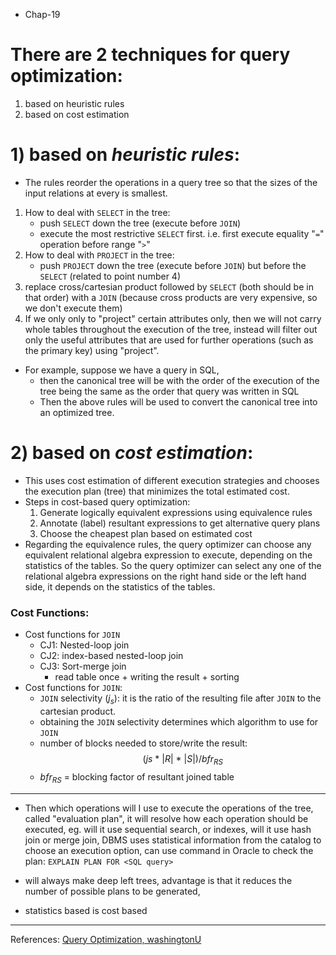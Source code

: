 - Chap-19
# There are 2 techniques for query optimization:
1) based on heuristic rules
2) based on cost estimation
# 1) based on *heuristic rules*:
- The rules reorder the operations in a query tree so that the sizes of the input relations at every is smallest.
 1) How to deal with `SELECT` in the tree:
	- push `SELECT` down the tree (execute before `JOIN`)
	- execute the most restrictive `SELECT` first. i.e. first execute equality "`=`" operation before range  "`>`"
2) How to deal with `PROJECT` in the tree:
	- push `PROJECT` down the tree (execute before `JOIN`) but before the `SELECT` (related to point number 4)
3) replace cross/cartesian product followed by `SELECT` (both should be in that order) with a `JOIN` (because cross products are very expensive, so we don't execute them)
4) If we only only to "project" certain attributes only, then we will not carry whole tables throughout the execution of the tree, instead will filter out only the useful attributes that are used for further operations (such as the primary key) using "project".
- For example, suppose we have a query in SQL,
	- then the canonical tree will be with the order of the execution of the tree being the same as the order that query was written in SQL
	- Then the above rules will be used to convert the canonical tree into an optimized tree.
# 2) based on *cost estimation*:
- This uses cost estimation of different execution strategies and chooses the execution plan (tree) that minimizes the total estimated cost.
- Steps in cost-based query optimization:
	1) Generate logically equivalent expressions using equivalence rules
	2) Annotate (label) resultant expressions to get alternative query plans
	3) Choose the cheapest plan based on estimated cost
- Regarding the equivalence rules, the query optimizer can choose any equivalent relational algebra expression to execute, depending on the statistics of the tables. So the query optimizer can select any one of the relational algebra expressions on the right hand side or the left hand side, it depends on the statistics of the tables.
### Cost Functions:
- Cost functions for `JOIN`
	- CJ1:  Nested-loop join
	- CJ2: index-based nested-loop join
	- CJ3: Sort-merge join
		- read table once + writing the result + sorting
- Cost functions for `JOIN`: 
	- `JOIN` selectivity ($j_s$): it is the ratio of the resulting file after `JOIN` to the cartesian product.
	- obtaining the `JOIN` selectivity determines which algorithm to use for `JOIN`
	- number of blocks needed to store/write the result: $$(js\ * \ |R| \ * \ |S|)/bfr_{RS} $$
	- $bfr_{RS} \text{ = blocking factor of resultant joined table}$ 

___
- Then which operations will I use to execute the operations of the tree, called "evaluation plan", it will resolve how each operation should be executed, eg. will it use sequential search, or indexes, will it use hash join or merge join, DBMS uses statistical information from the catalog to choose an execution option, can use command in Oracle to check the plan: `EXPLAIN PLAN FOR <SQL query>`

- will always make deep left trees, advantage is that it reduces the number of possible plans to be generated, 
- statistics based is cost based
___
References:
[Query Optimization, washingtonU](https://courses.cs.washington.edu/courses/cse444/12sp/exams/practice-optimizer-sol.pdf)

